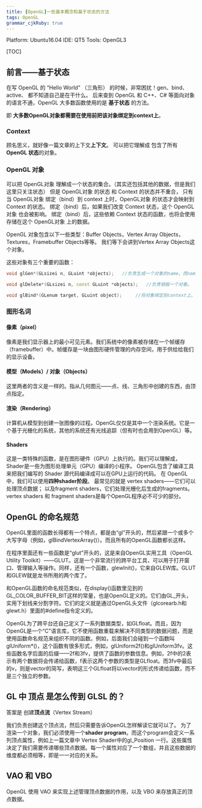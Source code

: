 ```yaml
---
title: [OpenGL]一些基本概念和基于状态的方法
tags: OpenGL
grammar_cjkRuby: true
---
```

Platform: Ubuntu16.04
IDE: QT5
Tools: OpenGL3

[TOC]


## 前言——基于状态

在写 OpenGL 的 “Hello World” （三角形） 的时候，非常困扰！gen、bind、active、 都不知道自己是在干什么。
后来查到 OpenGL 和 C++、C# 等面向对象的语言不通，OpenGL 大多数函数使用的是 **基于状态** 的方法。

即 **大多数OpenGL对象都需要在使用前把该对象绑定到context上**。

### Context 
顾名思义，就好像一篇文章的上下文**上下文**。
可以把它理解成 包含了所有 **OpenGL 状态**的对象。

### OpenGL 对象
可以把 OpenGL对象 理解成一个状态的集合。（其实还包括其他的数据，但是我们这里只关注状态）
但是 OpenGL对象 的状态  和 Context 的状态并不重合， 只有当 OpenGL对象  绑定（bind）到 context 上时，OpenGL对象 的状态才会映射到 Context 的状态。
绑定（bind）后，如果我们改变 Context 状态，这个 OpenGL对象 也会被影响。
绑定（bind）后，这些依赖 Context 状态的函数，也将会使用存储在这个 OpenGL对象 上的数据。

OpenGL 对象包含以下一些类型：Buffer Objects，Vertex Array Objects，Textures，Framebuffer Objects等等。
我们等下会讲到Vertex Array Objects这个对象。

这些对象有三个重要的函数：

```cpp
void glGen*(GLsizei n, GLuint *objects);   //负责生成一个对象的name。而name就是这个对象的引用。

void glDelete*(GLsizei n, const GLuint *objects);   //负责销毁一个对象。

void glBind*(GLenum target, GLuint object);  	//将对象绑定到context上。
```

### 图形名词

#### **像素（pixel）**
像素是我们显示器上的最小可见元素。我们系统中的像素被存储在一个帧缓存（framebuffer）中。帧缓存是一块由图形硬件管理的内存空间，用于供给给我们的显示设备。

#### **模型（Models）/ 对象（Objects）**
这里两者的含义是一样的。指从几何图元——点、线、三角形中创建的东西，由顶点指定。

#### **渲染（Rendering）**
计算机从模型到创建一张图像的过程。OpenGL仅仅是其中一个渲染系统。它是一个基于光栅化的系统，其他的系统还有光线追踪（但有时也会用到OpenGL）等。

#### **Shaders**
这是一类特殊的函数，是在图形硬件（GPU）上执行的。我们可以理解成，Shader是一些为图形处理单元（GPU）编译的小程序。
OpenGL包含了编译工具来把我们编写的 Shader 源代码编译成可以在GPU上运行的代码。
在 OpenGL 中，我们可以使用**四种shader阶段**。
最常见的就是 vertex shaders——它们可以处理顶点数据；
以及fragment shaders，它们处理光栅化后生成的fragments。
vertex shaders 和 fragment shaders是每个OpenGL程序必不可少的部分。

## OpenGL 的命名规范
OpenGL里面的函数长得都有一个特点，都是由“gl”开头的，然后紧跟一个或多个大写字母（例如，glBindVertexArray()）。而且所有的OpenGL函数都长这样。

在程序里面还有一些函数是“glut”开头的，这是来自OpenGL实用工具（OpenGL Utility Toolkit）——GLUT。这是一个非常流行的跨平台工具，可以用于打开窗口、管理输入等操作。同样，还有一个函数，glewInit()，它来自GLEW库。GLUT和GLEW就是龙书所用的两个库了。

和OpenGL函数的命名规范类似，在display()函数里见到的GL_COLOR_BUFFER_BIT这样的常量，也是OpenGL定义的。它们由GL_开头，实用下划线来分割字符。它们的定义就是通过OpenGL头文件（glcorearb.h和glewt.h）里面的#define指令定义的。

OpenGL为了跨平台还自己定义了一系列数据类型，如GLfloat。而且，因为OpenGL是一个“C”语言库，它不使用函数重载来解决不同类型的数据问题，而是使用函数命名规范来组织不同的函数。例如，后面我们会碰到一个函数叫glUniform*()，这个函数有很多形式，例如，glUniform2f()和glUniform3fv。这些函数名字后面的后缀——2f和3fv，提供了函数的参数信息。例如，2f中的2表示有两个数据将会传递给函数，f表示这两个参数的类型是GLfloat。而3fv中最后的v，则是vector的简写，表明这三个GLfloat将以vector的形式传递给函数，而不是三个独立的参数。

## GL 中 顶点 是怎么传到 GLSL 的？
答案是
创建**顶点流**（Vertex Stream）

我们负责创建这个顶点流，然后只需要告诉OpenGL怎样解读它就可以了。
为了渲染一个对象，我们必须使用一个**shader program**。而这个program会定义一系列顶点属性，例如上一篇文章中 Vertex Shader中的gl_Position 一行。这些属性决定了我们需要传递哪些顶点数据。每一个属性对应了一个数组，并且这些数据的维度都必须相等，即是一一对应的关系。



## VAO 和 VBO
OpenGL 使用 VAO 来实现上述管理顶点数据的作用，以及 VBO 来存放真正的顶点数据。